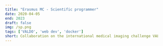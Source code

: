 ```yaml
---
title: "Erasmus MC - Scientific programmer"
date: 2020-04-05
end: 2023
draft: false
img: /sp.png
tags: ['VALDO', 'web dev', 'docker']
short: Collaboration on the international medical imaging challenge VALDO. Web development. Teaching of good programming practices (git, test driven development...)
---
```

